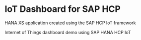 # IoT Dashboard for SAP HCP
HANA XS application created using the SAP HCP IoT framework

Internet of Things dashboard demo using SAP HANA HCP IoT
